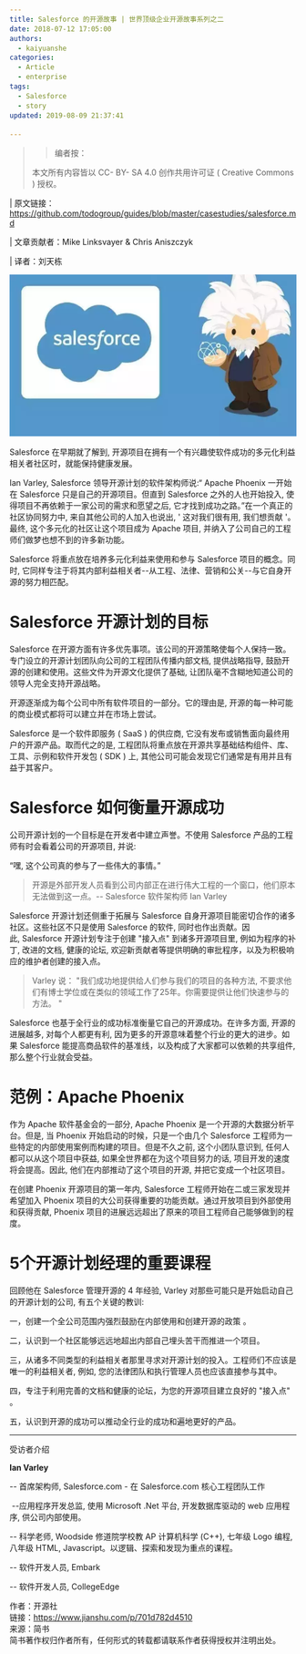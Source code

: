 ```yaml
---
title: Salesforce 的开源故事 | 世界顶级企业开源故事系列之二
date: 2018-07-12 17:05:00
authors:
  - kaiyuanshe
categories:
  - Article
  - enterprise
tags:
  - Salesforce
  - story
updated: 2019-08-09 21:37:41

---
```


> > 编者按：
> 
> 本文所有内容皆以 CC- BY- SA 4.0 创作共用许可证 ( Creative Commons ) 授权。

| 原文链接：https://github.com/todogroup/guides/blob/master/casestudies/salesforce.md

| 文章贡献者：Mike Linksvayer & Chris Aniszczyk

| 译者：刘天栋‍

![](https://raw.githubusercontent.com/kaiyuanshe/Wiki/master/_posts/Article/enterprise/Salesforce-open-story/1i2b416sxmb.png)  

Salesforce 在早期就了解到, 开源项目在拥有一个有兴趣使软件成功的多元化利益相关者社区时，就能保持健康发展。  

Ian Varley, Salesforce 领导开源计划的软件架构师说:“ Apache Phoenix 一开始在 Salesforce 只是自己的开源项目。但直到 Salesforce 之外的人也开始投入, 使得项目不再依赖于一家公司的需求和愿望之后, 它才找到成功之路。”在一个真正的社区协同努力中, 来自其他公司的人加入也说出, ' 这对我们很有用, 我们想贡献 '。最终, 这个多元化的社区让这个项目成为 Apache 项目, 并纳入了公司自己的工程师们做梦也想不到的许多新功能。

Salesforce 将重点放在培养多元化利益来使用和参与 Salesforce 项目的概念。同时, 它同样专注于将其内部利益相关者--从工程、法律、营销和公关--与它自身开源的努力相匹配。

# Salesforce 开源计划的目标

Salesforce 在开源方面有许多优先事项。该公司的开源策略使每个人保持一致。专门设立的开源计划团队向公司的工程团队传播内部文档, 提供战略指导, 鼓励开源的创建和使用。这些文件为开源文化提供了基础, 让团队毫不含糊地知道公司的领导人完全支持开源战略。

开源逐渐成为每个公司中所有软件项目的一部分。它的理由是, 开源的每一种可能的商业模式都将可以建立并在市场上尝试。

Salesforce 是一个软件即服务 ( SaaS ) 的供应商, 它没有发布或销售面向最终用户的开源产品。取而代之的是, 工程团队将重点放在开源共享基础结构组件、库、工具、示例和软件开发包 ( SDK ) 上, 其他公司可能会发现它们通常是有用并且有益于其客户。

# Salesforce 如何衡量开源成功

公司开源计划的一个目标是在开发者中建立声誉。不使用 Salesforce 产品的工程师有时会看着公司的开源项目, 并说:

“嘿, 这个公司真的参与了一些伟大的事情。”

> 开源是外部开发人员看到公司内部正在进行伟大工程的一个窗口，他们原本无法做到这一点。-- Salesforce 软件架构师 Ian Varley

Salesforce 开源计划还侧重于拓展与 Salesforce 自身开源项目能密切合作的诸多社区。这些社区不只是使用 Salesforce 的软件, 同时也作出贡献。因此, Salesforce 开源计划专注于创建 "接入点" 到诸多开源项目里, 例如为程序的补丁, 改进的文档, 健康的论坛, 欢迎新贡献者等提供明确的审批程序，以及为积极响应的维护者创建的接入点。

> Varley 说： "我们成功地提供给人们参与我们的项目的各种方法, 不要求他们有博士学位或在类似的领域工作了25年。你需要提供让他们快速参与的方法。 "

Salesforce 也基于全行业的成功标准衡量它自己的开源成功。在许多方面, 开源的进展越多, 对每个人都更有利, 因为更多的开源意味着整个行业的更大的进步。如果 Salesforce 能提高商品软件的基准线，以及构成了大家都可以依赖的共享组件, 那么整个行业就会受益。

# 范例：Apache Phoenix

作为 Apache 软件基金会的一部分, Apache Phoenix 是一个开源的大数据分析平台。但是, 当 Phoenix 开始启动的时候，只是一个由几个 Salesforce 工程师为一些特定的内部使用案例而构建的项目。但是不久之前, 这个小团队意识到, 任何人都可以从这个项目中获益, 如果全世界都在为这个项目努力的话, 项目开发的速度将会提高。因此, 他们在内部推动了这个项目的开源, 并把它变成一个社区项目。

在创建 Phoenix 开源项目的第一年内, Salesforce 工程师开始在二或三家发现并希望加入 Phoenix 项目的大公司获得重要的功能贡献。通过开放项目到外部使用和获得贡献, Phoenix 项目的进展远远超出了原来的项目工程师自己能够做到的程度。

# 5个开源计划经理的重要课程

回顾他在 Salesforce 管理开源的 4 年经验, Varley 对那些可能只是开始启动自己的开源计划的公司, 有五个关键的教训:

一，创建一个全公司范围内强烈鼓励在内部使用和创建开源的政策 。

二，认识到一个社区能够远远地超出内部自己埋头苦干而推进一个项目。

三，从诸多不同类型的利益相关者那里寻求对开源计划的投入。工程师们不应该是唯一的利益相关者, 例如, 您的法律团队和执行管理人员也应该直接参与其中。

四，专注于利用完善的文档和健康的论坛，为您的开源项目建立良好的 "接入点" 。

五，认识到开源的成功可以推动全行业的成功和遍地更好的产品。

  

---

受访者介绍

**Ian Varley**

\-- 首席架构师, Salesforce.com - 在 Salesforce.com 核心工程团队工作

 --应用程序开发总监, 使用 Microsoft .Net 平台, 开发数据库驱动的 web 应用程序, 供公司内部使用。

\-- 科学老师, Woodside 修道院学校教 AP 计算机科学 (C++), 七年级 Logo 编程, 八年级 HTML, Javascript。以逻辑、探索和发现为重点的课程。

\-- 软件开发人员, Embark

\-- 软件开发人员, CollegeEdge

  
  
作者：开源社  
链接：https://www.jianshu.com/p/701d782d4510  
来源：简书  
简书著作权归作者所有，任何形式的转载都请联系作者获得授权并注明出处。